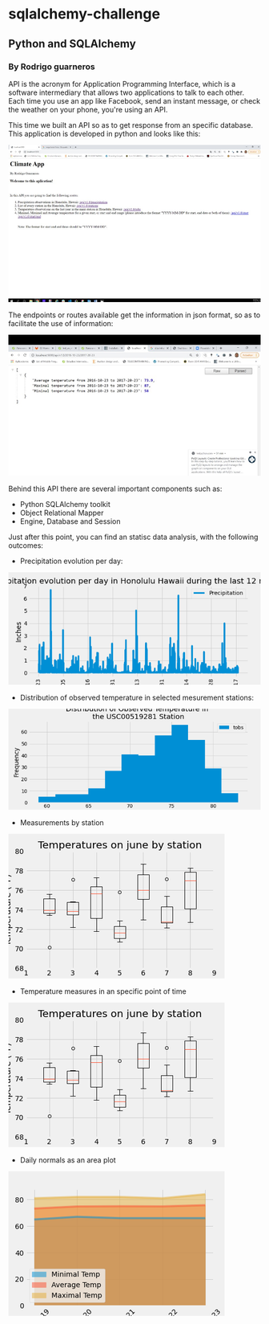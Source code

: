 # sqlalchemy-challenge
## Python and SQLAlchemy 
### By Rodrigo guarneros

API is the acronym for Application Programming Interface, which is a software intermediary that allows two applications to talk to each other. Each time you use an app like Facebook, send an instant message, or check the weather on your phone, you're using an API.

This time we built an API so as to get response from an specific database. This application is developed in python and looks like this:

![Alt Text](https://github.com/RodGuarneros/sqlalchemy-challenge/blob/main/Images/APP_image.jpg)

The endpoints or routes available get the information in json format, so as to facilitate the use of information:

![Alt Text](https://github.com/RodGuarneros/sqlalchemy-challenge/blob/main/Images/APP_ouput_rodguarneros.jpg)

Behind this API there are several important components such as: 

- Python SQLAlchemy toolkit
- Object Relational Mapper
- Engine, Database and Session

Just after this point, you can find an statisc data analysis, with the following outcomes:

- Precipitation evolution per day:

![Alt Text](https://github.com/RodGuarneros/sqlalchemy-challenge/blob/main/Images/evolutionbyday.png)

- Distribution of observed temperature in selected mesurement stations:

![Alt Text](https://github.com/RodGuarneros/sqlalchemy-challenge/blob/main/Images/Dist_temp.png)

- Measurements by station

![Alt Text](https://github.com/RodGuarneros/sqlalchemy-challenge/blob/main/Images/Measurementsbystation.png)

- Temperature measures in an specific point of time

![Alt Text](https://github.com/RodGuarneros/sqlalchemy-challenge/blob/main/Images/Measurementsbystation.png)

- Daily normals as an area plot

![Alt Text](https://github.com/RodGuarneros/sqlalchemy-challenge/blob/main/Images/norms_trip.png)
